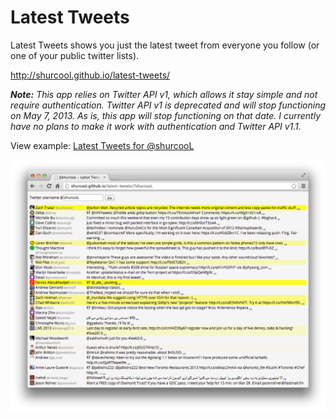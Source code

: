 Latest Tweets
=============

Latest Tweets shows you just the latest tweet from everyone you follow (or one of your public twitter lists).

http://shurcool.github.io/latest-tweets/

_**Note:** This app relies on Twitter API v1, which allows it stay simple and not require authentication. Twitter API v1 is deprecated and will stop functioning on May 7, 2013. As is, this app will stop functioning on that date. I currently have no plans to make it work with authentication and Twitter API v1.1._

View example: [Latest Tweets for @shurcooL](http://shurcool.github.io/latest-tweets/?shurcooL)

![](Screenshot.png)
